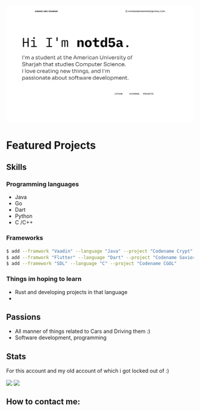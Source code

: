 ![](header.png)


#  Featured Projects

## Skills
### Programming languages
- Java
- Go
- Dart
- Python
- C /C++

### Frameworks
```sh
$ add --framwork "Vaadin" --language "Java" --project "Codename Crypt"
$ add --framwork "Flutter" --language "Dart" --project "Codename Savior"
$ add --framework "SDL" --language "C" --project "Codename CGOL"
```

### Things im hoping to learn
- Rust and developing projects in that language
- 

## Passions
- All manner of things related to Cars and Driving them :)
- Software development, programming

## Stats
For this account and my old account of which i got locked out of :)


<img align="center" src="https://github-readme-stats.vercel.app/api/top-langs/?username=notd5a-alt&theme=radical" /> 
<img align="center" src="https://github-readme-stats.vercel.app/api/top-langs/?username=notd5a&theme=radical" />

## How to contact me:




